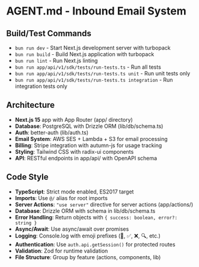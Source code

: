 # AGENT.md - Inbound Email System

## Build/Test Commands
- `bun run dev` - Start Next.js development server with turbopack
- `bun run build` - Build Next.js application with turbopack
- `bun run lint` - Run Next.js linting
- `bun run app/api/v1/sdk/tests/run-tests.ts` - Run all tests
- `bun run app/api/v1/sdk/tests/run-tests.ts unit` - Run unit tests only
- `bun run app/api/v1/sdk/tests/run-tests.ts integration` - Run integration tests only

## Architecture
- **Next.js 15** app with App Router (app/ directory)
- **Database**: PostgreSQL with Drizzle ORM (lib/db/schema.ts)
- **Auth**: better-auth (lib/auth.ts)
- **Email System**: AWS SES + Lambda + S3 for email processing
- **Billing**: Stripe integration with autumn-js for usage tracking
- **Styling**: Tailwind CSS with radix-ui components
- **API**: RESTful endpoints in app/api/ with OpenAPI schema

## Code Style
- **TypeScript**: Strict mode enabled, ES2017 target
- **Imports**: Use `@/` alias for root imports
- **Server Actions**: `"use server"` directive for server actions (app/actions/)
- **Database**: Drizzle ORM with schema in lib/db/schema.ts
- **Error Handling**: Return objects with `{ success: boolean, error?: string }`
- **Async/Await**: Use async/await over promises
- **Logging**: Console.log with emoji prefixes (🚀, ✅, ❌, 🔍, etc.)
- **Authentication**: Use `auth.api.getSession()` for protected routes
- **Validation**: Zod for runtime validation
- **File Structure**: Group by feature (actions, components, lib)
